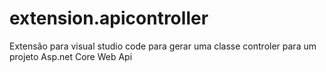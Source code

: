 # extension.apicontroller
Extensão para visual studio code para gerar uma classe controler para um projeto Asp.net Core Web Api
